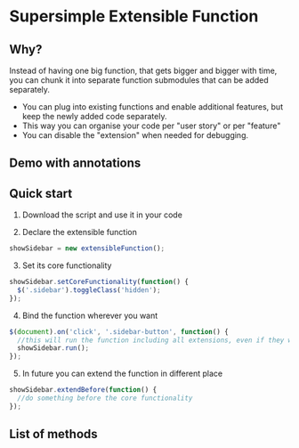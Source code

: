 # Supersimple Extensible Function

## Why?
Instead of having one big function, that gets bigger and bigger with time,
you can chunk it into separate function submodules that can be added separately.
* You can plug into existing functions and enable additional features, but keep the newly added code separately.
* This way you can organise your code per "user story" or per "feature"
* You can disable the "extension" when needed for debugging.

## Demo with annotations

## Quick start

1. Download the script and use it in your code

2. Declare the extensible function
```javascript
showSidebar = new extensibleFunction();
```

3. Set its core functionality
```javascript
showSidebar.setCoreFunctionality(function() {
  $('.sidebar').toggleClass('hidden');
});
```

4. Bind the function wherever you want
```javascript
$(document).on('click', '.sidebar-button', function() {
  //this will run the function including all extensions, even if they were added later
  showSidebar.run(); 
});
```

5. In future you can extend the function in different place
```javascript
showSidebar.extendBefore(function() {
  //do something before the core functionality
});
```

## List of methods
